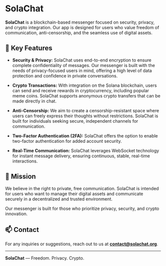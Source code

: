 # SolaChat

**SolaChat** is a blockchain-based messenger focused on security, privacy, and crypto integration. Our app is designed for users who value freedom of communication, anti-censorship, and the seamless use of digital assets.

## 🚀 Key Features

- **Security & Privacy:** SolaChat uses end-to-end encryption to ensure complete confidentiality of messages. Our messenger is built with the needs of privacy-focused users in mind, offering a high level of data protection and confidence in private conversations.

- **Crypto Transactions:** With integration on the Solana blockchain, users can send and receive rewards in cryptocurrency, including popular meme coins. SolaChat supports anonymous crypto transfers that can be made directly in chat.

- **Anti-Censorship:** We aim to create a censorship-resistant space where users can freely express their thoughts without restrictions. SolaChat is built for individuals seeking secure, independent channels for communication.

- **Two-Factor Authentication (2FA):** SolaChat offers the option to enable two-factor authentication for added account security.

- **Real-Time Communication:** SolaChat leverages WebSocket technology for instant message delivery, ensuring continuous, stable, real-time interactions.

## 🎯 Mission

We believe in the right to private, free communication. SolaChat is intended for users who want to manage their digital assets and communicate securely in a decentralized and trusted environment.

Our messenger is built for those who prioritize privacy, security, and crypto innovation.

## 📫 Contact

For any inquiries or suggestions, reach out to us at **contact@solachat.org**.

---

**SolaChat** — Freedom. Privacy. Crypto.
